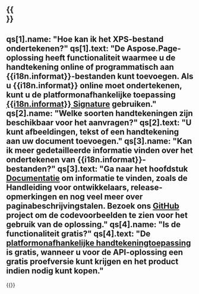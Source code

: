﻿---
meta: true
translation: true
deploy: false
---

{{<section faqchild>}}
---
qs[1].name: "Hoe kan ik het XPS-bestand ondertekenen?"
qs[1].text: "De Aspose.Page-oplossing heeft functionaliteit waarmee u de handtekening online of programmatisch aan {{i18n.informat}}-bestanden kunt toevoegen. Als u {{i18n.informat}} online moet ondertekenen, kunt u de platformonafhankelijke toepassing [{{i18n.informat}} Signature](https://products.aspose.app/page/signature) gebruiken."
qs[2].name: "Welke soorten handtekeningen zijn beschikbaar voor het aanvragen?"
qs[2].text: "U kunt afbeeldingen, tekst of een handtekening aan uw document toevoegen."
qs[3].name: "Kan ik meer gedetailleerde informatie vinden over het ondertekenen van {{i18n.informat}}-bestanden?"
qs[3].text: "Ga naar het hoofdstuk [Documentatie](https://docs.aspose.com/page/) om informatie te vinden, zoals de Handleiding voor ontwikkelaars, release-opmerkingen en nog veel meer over paginabeschrijvingstalen. Bezoek ons ​​[GitHub](https://github.com/aspose-page) project om de codevoorbeelden te zien voor het gebruik van de oplossing."
qs[4].name: "Is de functionaliteit gratis?"
qs[4].text: "De [platformonafhankelijke handtekeningtoepassing](https://products.aspose.app/page/viewer) is gratis, wanneer u voor de API-oplossing een gratis proefversie kunt krijgen en het product indien nodig kunt kopen."
---

{{<import path="/meta/schemas.md" section="faq">}} 